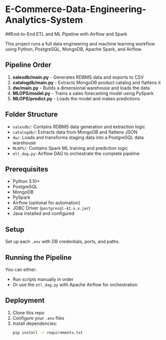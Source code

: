 # E-Commerce-Data-Engineering-Analytics-System

##End-to-End ETL and ML Pipeline with Airflow and Spark

This project runs a full data engineering and machine learning workflow using Python, PostgreSQL, MongoDB, Apache Spark, and Airflow.

## Pipeline Order

1. **salesdb/main.py** - Generates RDBMS data and exports to CSV
2. **catalogdb/main.py** - Extracts MongoDB product catalog and flattens it
3. **dw/main.py** - Builds a dimensional warehouse and loads the data
4. **MLOPS/model.py** - Trains a sales forecasting model using PySpark
5. **MLOPS/predict.py** - Loads the model and makes predictions

## Folder Structure

- `salesdb/`: Contains RDBMS data generation and extraction logic
- `catalogdb/`: Extracts data from MongoDB and flattens JSON
- `dw/`: Loads and transforms staging data into a PostgreSQL data warehouse
- `MLOPS/`: Contains Spark ML training and prediction logic
- `elt_dag.py`: Airflow DAG to orchestrate the complete pipeline

## Prerequisites

- Python 3.10+
- PostgreSQL
- MongoDB
- PySpark
- Airflow (optional for automation)
- JDBC Driver (`postgresql-42.x.x.jar`)
- Java installed and configured

## Setup

Set up each `.env` with DB credentials, ports, and paths.

## Running the Pipeline

You can either:
- Run scripts manually in order
- Or use the `etl_dag.py` with Apache Airflow for orchestration

## Deployment

1. Clone this repo
2. Configure your `.env` files
3. Install dependencies:
   ```bash
   pip install -r requirements.txt
